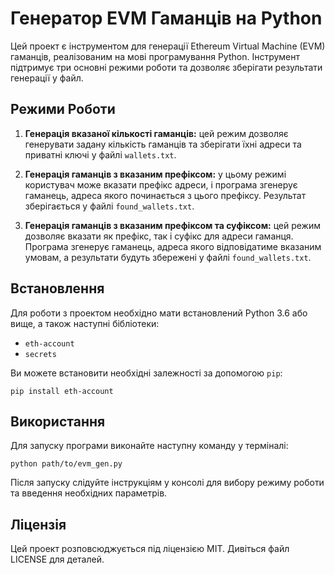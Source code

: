# Генератор EVM Гаманців на Python

Цей проект є інструментом для генерації Ethereum Virtual Machine (EVM) гаманців, реалізованим на мові програмування Python. Інструмент підтримує три основні режими роботи та дозволяє зберігати результати генерації у файл.

## Режими Роботи

1. **Генерація вказаної кількості гаманців:** цей режим дозволяє генерувати задану кількість гаманців та зберігати їхні адреси та приватні ключі у файлі `wallets.txt`.

2. **Генерація гаманців з вказаним префіксом:** у цьому режимі користувач може вказати префікс адреси, і програма згенерує гаманець, адреса якого починається з цього префіксу. Результат зберігається у файлі `found_wallets.txt`.

3. **Генерація гаманців з вказаним префіксом та суфіксом:** цей режим дозволяє вказати як префікс, так і суфікс для адреси гаманця. Програма згенерує гаманець, адреса якого відповідатиме вказаним умовам, а результати будуть збережені у файлі `found_wallets.txt`.

## Встановлення

Для роботи з проектом необхідно мати встановлений Python 3.6 або вище, а також наступні бібліотеки:

- `eth-account`
- `secrets`

Ви можете встановити необхідні залежності за допомогою `pip`:

```
pip install eth-account
```
## Використання
Для запуску програми виконайте наступну команду у терміналі:

```
python path/to/evm_gen.py
```
Після запуску слідуйте інструкціям у консолі для вибору режиму роботи та введення необхідних параметрів.

## Ліцензія
Цей проект розповсюджується під ліцензією MIT. Дивіться файл LICENSE для деталей.
